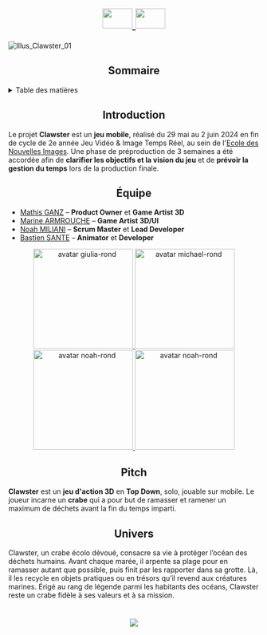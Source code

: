 <h1 align="center">
    <a href="https://github.com/Ecole-des-Nouvelles-Images/Top-Down-3D-Game-Gurus/blob/main/README.fr.md">
    <img src="https://github.com/user-attachments/assets/41b66b00-1f67-4793-bd92-24e4f4613b26" width="60" height="40">
  </a>
  <a href="https://github.com/Ecole-des-Nouvelles-Images/Top-Down-3D-Game-Gurus/blob/main/README.md">
    <img src="https://github.com/user-attachments/assets/8724f8b2-1eeb-402b-9584-50f07269331b" width="60" height="40">
  </a>
</h1>

![Illus_Clawster_01](https://github.com/user-attachments/assets/1a8d4c88-9c16-4248-afea-29fb2ae4fd51)

<h2 align="center">
  <strong>Sommaire</strong>
</h2>

<details>
  <summary>Table des matières</summary>
  <ol>
    <li><a href="#introduction">Introduction</a></li>
    <li><a href="#équipe">Équipe</a></li>
    <li><a href="#pitch">Pitch</a></li>
    <li><a href="#univers">Univers</a></li>
  </ol>
</details>

<h2 id="introduction" align="center">
  <strong>Introduction</strong>  
</h2>
<p>
  Le projet <strong>Clawster</strong> est un <strong>jeu mobile</strong>, réalisé du 29 mai au 2 juin 2024 en fin de cycle de 2e année Jeu Vidéo & Image Temps Réel, au sein de l'<a href="https://github.com/Ecole-des-Nouvelles-Images">Ecole des Nouvelles Images</a>. Une phase de préproduction de 3 semaines a été accordée afin de <strong>clarifier les objectifs et la vision du jeu</strong> et de <strong>prévoir la gestion du temps</strong> lors de la production finale.
</p>

<h2 id="équipe" align="center">
  <strong>Équipe</strong>
</h2>
<ul>
  <li>
    <a href="https://github.com/Avorach">Mathis GANZ</a> – <strong>Product Owner</strong> et <strong>Game Artist 3D</strong>
  </li>
  <li>
    <a href="https://github.com/EnsiMarine">Marine ARMROUCHE</a> – <strong>Game Artist 3D/UI</strong>
  </li>
  <li>
    <a href="https://github.com/NoahMil">Noah MILIANI</a> – <strong>Scrum Master</strong> et <strong>Lead Developer</strong>
  </li>
    <li>
    <a href="https://github.com/BastienSANTE">Bastien SANTE</a> – <strong>Animator</strong> et <strong>Developer</strong>
  </li>
</ul>

<div align="center">
  <a href="https://github.com/Avorach">
    <img src="https://github.com/user-attachments/assets/6b315e80-f272-4ba9-a62e-1088d292ce82" width="200px" alt="avatar giulia-rond">
  </a>
  <a href="https://github.com/EnsiMarine">
    <img src="https://github.com/user-attachments/assets/d78f0edf-e813-4094-a59f-b44f7555e83a" width="200px" alt="avatar michael-rond">
  </a>
  <a href="https://github.com/NoahMil">
    <img src="https://github.com/user-attachments/assets/2a66cfb4-db97-4eb6-b8aa-197e4ca7ca6a" width="200px" alt="avatar noah-rond">
  </a>
      <a href="https://github.com/BastienSANTE">
    <img src="https://github.com/user-attachments/assets/e9b5fac1-11bf-4827-a017-94b05bdf4b3c" width="200px" alt="avatar noah-rond">
  </a>
</div>


<h2 id="pitch" align="center">
  <strong>Pitch</strong>  
</h2>
<p>
  <strong>Clawster</strong> est un <strong>jeu d'action 3D</strong> en <strong>Top Down</strong>, solo, jouable sur mobile. Le joueur incarne un <strong>crabe</strong> qui a pour but de ramasser et ramener un maximum de déchets avant la fin du temps imparti.
</p>

<h2 id="univers" align="center">
  <strong>Univers</strong>
</h2>
<p>
    Clawster, un crabe écolo dévoué, consacre sa vie à protéger l’océan des déchets humains. Avant chaque marée, il arpente sa plage pour en ramasser autant que possible, puis finit par les rapporter dans sa grotte. Là, il les recycle en objets pratiques ou en trésors qu’il revend aux créatures marines. Érigé au rang de légende parmi les habitants des océans, Clawster reste un crabe fidèle à ses valeurs et à sa mission.
</p>

<h1 align="center">
    <img src="https://github.com/user-attachments/assets/15699731-3c77-415e-9211-11d7352fccf9">
  </a>
